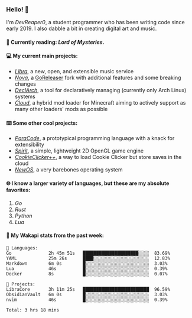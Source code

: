 ### Hello! 👋

I'm _DevReaper0_, a student programmer who has been writing code since early 2019. I also dabble a bit in creating digital art and music.

#### 📖 Currently reading: *Lord of Mysteries*.

#### 💻 My current main projects:

-   _[Libra](https://github.com/LibraMusic)_, a new, open, and extensible music service
-   _[Nova](https://github.com/LibraMusic/Nova)_, a [GoReleaser](https://github.com/goreleaser/goreleaser) fork with additional features and some breaking changes
-   _[DeclArch](https://github.com/DevReaper0/declarch)_, a tool for declaratively managing (currently only Arch Linux) systems
-   _[Cloud](https://github.com/CloudLoaderMC/CloudLoader)_, a hybrid mod loader for Minecraft aiming to actively support as many other loaders' mods as possible

#### ⌨️ Some other cool projects:

-   _[ParaCode](https://github.com/ParaCodeLang/ParaCode)_, a prototypical programming language with a knack for extensibility
-   _[Spirit](https://gitlab.com/DevReaper0/SpiritEngine)_, a simple, lightweight 2D OpenGL game engine
-   _[CookieClicker++](https://github.com/DevReaper0/CookieClickerPlusPlus)_, a way to load Cookie Clicker but store saves in the cloud
-   _[NewOS](https://github.com/DevReaper0/NewOS)_, a very barebones operating system

#### 🌐 I know a larger variety of languages, but these are my absolute favorites:

1. _Go_
2. _Rust_
3. _Python_
4. _Lua_

#### 📡 My Wakapi stats from the past week:

```text
💾 Languages:
Go              2h 45m 51s   █████████████████████░░░░  83.69%
YAML            25m 26s      ████░░░░░░░░░░░░░░░░░░░░░  12.83%
Markdown        6m 0s        █░░░░░░░░░░░░░░░░░░░░░░░░  3.03%
Lua             46s          █░░░░░░░░░░░░░░░░░░░░░░░░  0.39%
Docker          8s           █░░░░░░░░░░░░░░░░░░░░░░░░  0.07%

💼 Projects:
LibraCore       3h 11m 25s   █████████████████████████  96.59%
ObsidianVault   6m 0s        █░░░░░░░░░░░░░░░░░░░░░░░░  3.03%
nvim            46s          █░░░░░░░░░░░░░░░░░░░░░░░░  0.39%

Total: 3 hrs 18 mins
```
